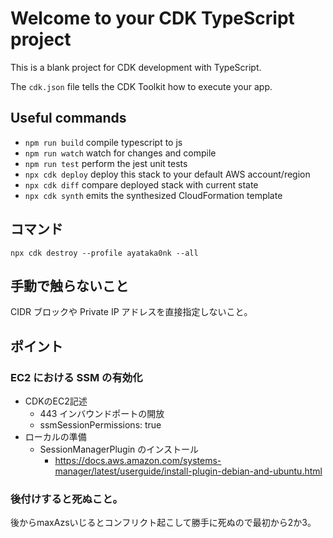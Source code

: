 # Welcome to your CDK TypeScript project

This is a blank project for CDK development with TypeScript.

The `cdk.json` file tells the CDK Toolkit how to execute your app.

## Useful commands

- `npm run build` compile typescript to js
- `npm run watch` watch for changes and compile
- `npm run test` perform the jest unit tests
- `npx cdk deploy` deploy this stack to your default AWS account/region
- `npx cdk diff` compare deployed stack with current state
- `npx cdk synth` emits the synthesized CloudFormation template

## コマンド

```
npx cdk destroy --profile ayataka0nk --all
```

## 手動で触らないこと

CIDR ブロックや Private IP アドレスを直接指定しないこと。

## ポイント

### EC2 における SSM の有効化

- CDKのEC2記述
  - 443 インバウンドポートの開放
  - ssmSessionPermissions: true
- ローカルの準備
  - SessionManagerPlugin のインストール
    - https://docs.aws.amazon.com/systems-manager/latest/userguide/install-plugin-debian-and-ubuntu.html

### 後付けすると死ぬこと。

後からmaxAzsいじるとコンフリクト起こして勝手に死ぬので最初から2か3。

